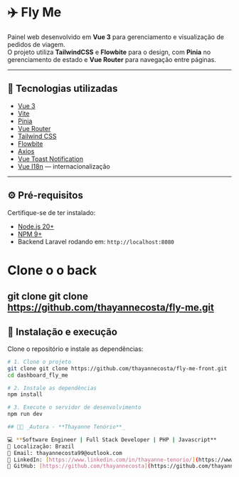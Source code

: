 # ✈️ Fly Me

Painel web desenvolvido em **Vue 3** para gerenciamento e visualização de pedidos de viagem.  
O projeto utiliza **TailwindCSS** e **Flowbite** para o design, com **Pinia** no gerenciamento de estado e **Vue Router** para navegação entre páginas.

---

## 🚀 Tecnologias utilizadas

- [Vue 3](https://vuejs.org/)
- [Vite](https://vitejs.dev/)
- [Pinia](https://pinia.vuejs.org/)
- [Vue Router](https://router.vuejs.org/)
- [Tailwind CSS](https://tailwindcss.com/)
- [Flowbite](https://flowbite.com/docs/getting-started/vue/)
- [Axios](https://axios-http.com/)
- [Vue Toast Notification](https://github.com/ankurk91/vue-toast-notification)
- [Vue I18n](https://vue-i18n.intlify.dev/) — internacionalização

---

## ⚙️ Pré-requisitos

Certifique-se de ter instalado:

- [Node.js 20+](https://nodejs.org/)
- [NPM 9+](https://www.npmjs.com/)
- Backend Laravel rodando em: `http://localhost:8080`

#  Clone o o back
git clone git clone https://github.com/thayannecosta/fly-me.git
---

## 🧩 Instalação e execução

Clone o repositório e instale as dependências:

```bash
# 1. Clone o projeto
git clone git clone https://github.com/thayannecosta/fly-me-front.git
cd dashboard_fly_me

# 2. Instale as dependências
npm install

# 3. Execute o servidor de desenvolvimento
npm run dev

## 👩‍💻 _Autora - **Thayanne Tenório**_

💻 **Software Engineer | Full Stack Developer | PHP | Javascript**  
📍 Localização: Brazil  
📧 Email: thayannecosta99@outlook.com
🔗 LinkedIn: [https://www.linkedin.com/in/thayanne-tenorio/](https://www.linkedin.com/in/thayanne-tenorio/)  
🔗 GitHub: [https://github.com/thayannecosta](https://github.com/thayannecosta
